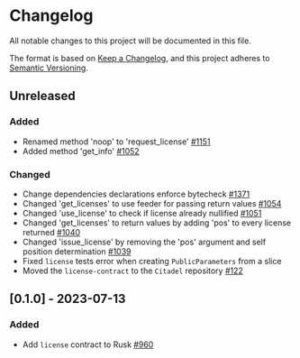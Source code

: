 # Changelog

All notable changes to this project will be documented in this file.

The format is based on [Keep a Changelog](https://keepachangelog.com/en/1.0.0/),
and this project adheres to [Semantic Versioning](https://semver.org/spec/v2.0.0.html).

## Unreleased

### Added

- Renamed method 'noop' to 'request_license' [#1151]
- Added method 'get_info' [#1052]

### Changed

- Change dependencies declarations enforce bytecheck [#1371]
- Changed 'get_licenses' to use feeder for passing return values [#1054]
- Changed 'use_license' to check if license already nullified [#1051]
- Changed 'get_licenses' to return values by adding 'pos' to every license returned [#1040]
- Changed 'issue_license' by removing the 'pos' argument and self position determination [#1039]
- Fixed `license` tests error when creating `PublicParameters` from a slice
- Moved the `license-contract` to the `Citadel` repository [#122]

## [0.1.0] - 2023-07-13

### Added

- Add `license` contract to Rusk [#960]

[#122]: https://github.com/dusk-network/citadel/issues/122
[#1371]: https://github.com/dusk-network/rusk/issues/1371
[#1151]: https://github.com/dusk-network/rusk/issues/1151
[#1054]: https://github.com/dusk-network/rusk/issues/1054
[#1052]: https://github.com/dusk-network/rusk/issues/1052
[#1051]: https://github.com/dusk-network/rusk/issues/1051
[#1040]: https://github.com/dusk-network/rusk/issues/1040
[#1039]: https://github.com/dusk-network/rusk/issues/1039
[#960]: https://github.com/dusk-network/rusk/issues/960